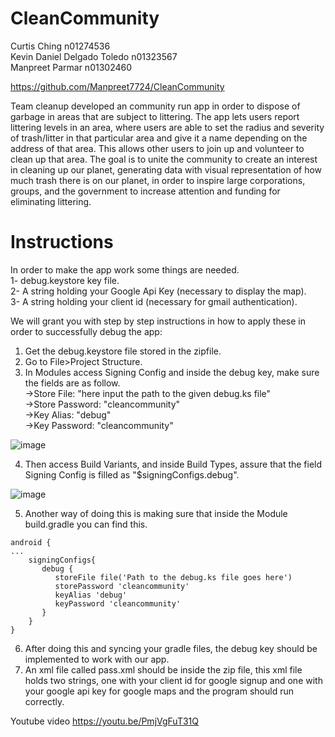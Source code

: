 # CleanCommunity

Curtis Ching                  n01274536  
Kevin Daniel Delgado Toledo   n01323567  
Manpreet Parmar               n01302460  

https://github.com/Manpreet7724/CleanCommunity

Team cleanup developed an community run app in order to dispose of garbage in areas that are subject to littering. The app lets users report littering levels in an area, where users are able to set the radius and severity of trash/litter in that particular area and give it a name depending on the address of that area. This allows other users to join up and volunteer to clean up that area. The goal is to unite the community to create an interest in cleaning up our planet, generating data with visual representation of how much trash there is on our planet, in order to inspire large corporations, groups, and the government to increase attention and funding for eliminating littering. 


# Instructions
In order to make the app work some things are needed.  
1- debug.keystore key file.  
2- A string holding your Google Api Key (necessary to display the map).  
3- A string holding your client id (necessary for gmail authentication).  

We will grant you with step by step instructions in how to apply these in order to successfully debug the app:   
1. Get the debug.keystore file stored in the zipfile.  
2. Go to File>Project Structure.
3. In Modules access Signing Config and inside the debug key, make sure the fields are as follow.  
->Store File: "here input the path to the given debug.ks file"  
->Store Password: "cleancommunity"  
->Key Alias: "debug"  
->Key Password: "cleancommunity"  

![image](https://user-images.githubusercontent.com/71301117/101694941-de317300-3a41-11eb-9972-1ff61747b99d.png)  


4. Then access Build Variants, and inside Build Types, assure that the field Signing Config is filled as "$signingConfigs.debug".  

![image](https://user-images.githubusercontent.com/71301117/101695431-8c3d1d00-3a42-11eb-9172-e64095f93df5.png)  

5. Another way of doing this is making sure that inside the Module build.gradle you can find this.  
```  
android {  
...  
    signingConfigs{  
       debug {  
          storeFile file('Path to the debug.ks file goes here')  
          storePassword 'cleancommunity'  
          keyAlias 'debug'  
          keyPassword 'cleancommunity'  
       }  
    }  
}
```

6. After doing this and syncing your gradle files, the debug key should be implemented to work with our app.  
7. An xml file called pass.xml should be inside the zip file, this xml file holds two strings, one with your client id for google signup and one with your google api key for google maps and the program should run correctly.  








































Youtube video
https://youtu.be/PmjVgFuT31Q
